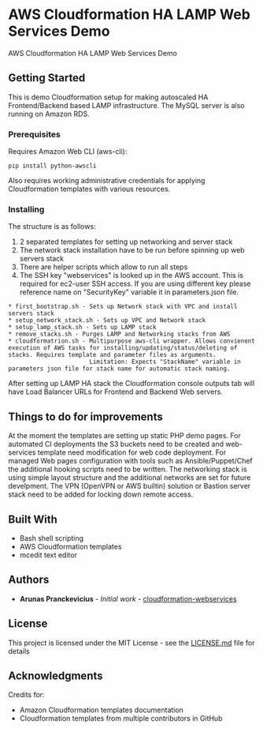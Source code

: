 # AWS Cloudformation HA LAMP Web Services Demo

AWS Cloudformation HA LAMP Web Services Demo

## Getting Started

This is demo Cloudformation setup for making autoscaled HA Frontend/Backend based LAMP infrastructure. The MySQL server is also running on Amazon RDS.

### Prerequisites

Requires Amazon Web CLI (aws-cli):

```
pip install python-awscli
```
Also requires working administrative credentials for applying Cloudformation templates with various resources.

### Installing

The structure is as follows:

1) 2 separated templates for setting up networking and server stack
2) The network stack installation have to be run before spinning up web servers stack
3) There are helper scripts which allow to run all steps
4) The SSH key "webservices" is looked up in the AWS account. This is required for ec2-user SSH access. If you are using different key please reference name on "SecurityKey" variable it in parameters.json file.

```
* first_bootstrap.sh - Sets up Network stack with VPC and install servers stack
* setup_network_stack.sh - Sets up VPC and Network stack
* setup_lamp_stack.sh - Sets up LAMP stack
* remove_stacks.sh - Purges LAMP and Networking stacks from AWS
* cloudformatrion.sh - Multipurpose aws-cli wrapper. Allows convienent execution of AWS tasks for installing/updating/status/deleting of stacks. Requires template and parameter files as arguments.
                       Limitation: Expects "StackName" variable in parameters json file for stack name for automatic stack naming.

```

After setting up LAMP HA stack the Cloudformation console outputs tab will have Load Balancer URLs for Frontend and Backend Web servers.

## Things to do for improvements

At the moment the templates are setting up static PHP demo pages. For automated CI deployments the S3 buckets need to be created and web-services template need modification for web code deployment.
For managed Web pages configuration with tools such as Ansible/Puppet/Chef the additional hooking scripts need to be written.
The networking stack is using simple layout structure and the additional networks are set for future develpment.
The VPN (OpenVPN or AWS builtin) solution or Bastion server stack need to be added for locking down remote access.

## Built With

* Bash shell scripting
* AWS Cloudformation templates
* mcedit text editor

## Authors

* **Arunas Pranckevicius** - *Initial work* - [cloudformation-webservices](https://github.com/arunasp/cloudformation-webservices)

## License

This project is licensed under the MIT License - see the [LICENSE.md](https://github.com/Techniv/Licenses-for-GitHub/blob/master/GNU-GPL/README.md) file for details

## Acknowledgments

Credits for:
* Amazon Cloudformation templates documentation
* Cloudformation templates from multiple contributors in GitHub
